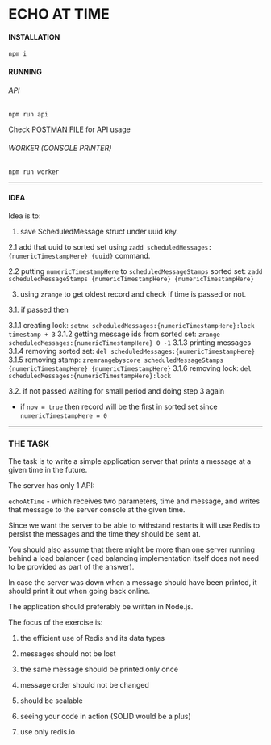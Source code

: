 # ECHO AT TIME

#### INSTALLATION

```
npm i
```

#### RUNNING

###### API 

```
npm run api
```

Check [POSTMAN FILE](echo-at-time.postman_collection.json) for API usage

###### WORKER (CONSOLE PRINTER)
```
npm run worker
```

---

#### IDEA

Idea is to:
 
1. save ScheduledMessage struct under uuid key.

2.1 add that uuid to sorted set using `zadd scheduledMessages:{numericTimestampHere} {uuid}` command.

2.2 putting `numericTimestampHere` to `scheduledMessageStamps` sorted set: `zadd scheduledMessageStamps {numericTimestampHere} {numericTimestampHere}`

3. using `zrange` to get oldest record and check if time is passed or not.

3.1. if passed then 

3.1.1 creating lock: `setnx scheduledMessages:{numericTimestampHere}:lock timestamp + 3`
3.1.2 getting message ids from sorted set: `zrange scheduledMessages:{numericTimestampHere} 0 -1`
3.1.3 printing messages
3.1.4 removing sorted set: `del scheduledMessages:{numericTimestampHere}`
3.1.5 removing stamp: `zremrangebyscore scheduledMessageStamps {numericTimestampHere} {numericTimestampHere}`
3.1.6 removing lock: `del scheduledMessages:{numericTimestampHere}:lock`

3.2. if not passed waiting for small period and doing step 3 again

* if `now = true` then record will be the first in sorted set since `numericTimestampHere = 0`

---

### THE TASK

The task is to write a simple application server that prints a message at a given time in the future.


The server has only 1 API:


`echoAtTime` - which receives two parameters, time and message, and writes that message to the server console at the given time.

Since we want the server to be able to withstand restarts it will use Redis to persist the messages and the time they should be sent at.

You should also assume that there might be more than one server running behind a load balancer (load balancing implementation itself does not need to be provided as part of the answer).

In case the server was down when a message should have been printed, it should print it out when going back online.


The application should preferably be written in Node.js.


The focus of the exercise is:

1. the efficient use of Redis and its data types

2. messages should not be lost

3. the same message should be printed only once

4. message order should not be changed

5. should be scalable

6. seeing your code in action (SOLID would be a plus)

7. use only redis.io